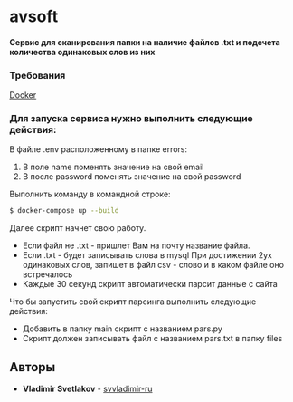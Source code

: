 # avsoft

#### Сервис для сканирования папки на наличие файлов .txt и подсчета количества одинаковых слов из них 
### Требования

[Docker](https://www.docker.com/)


### Для запуска сервиса нужно выполнить следующие действия:
В файле .env расположенному в папке errors:
1. В поле name поменять значение на свой email
2. В после password поменять значение на свой password

Выполнить команду в командной строке:
```sh
$ docker-compose up --build
```

Далее скрипт начнет свою работу.
- Если файл не .txt - пришлет Вам на почту название файла.
- Если .txt - будет записывать слова в mysql При достижении 2ух одинаковых слов, запишет в файл csv - слово и в каком файле оно встречалось
- Каждые 30 секунд скрипт автоматически парсит данные с сайта

Что бы запустить свой скрипт парсинга выполнить следующие действия:
- Добавить в папку main скрипт с названием pars.py
- Скрипт должен записывать файл с названием pars.txt в папку files

## Авторы

* **Vladimir Svetlakov** - [svvladimir-ru](https://github.com/svvladimir-ru)
